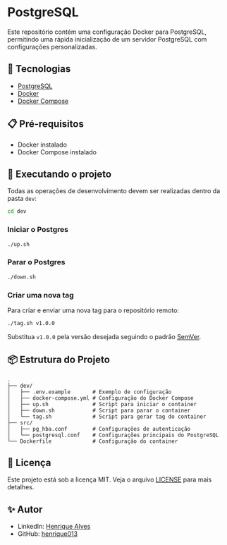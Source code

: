 # PostgreSQL

Este repositório contém uma configuração Docker para PostgreSQL, permitindo uma rápida inicialização de um servidor PostgreSQL com configurações personalizadas.

## 🚀 Tecnologias

- [PostgreSQL](https://www.postgresql.org/)
- [Docker](https://www.docker.com/)
- [Docker Compose](https://docs.docker.com/compose/)

## 📋 Pré-requisitos

- Docker instalado
- Docker Compose instalado

## 🚀 Executando o projeto

Todas as operações de desenvolvimento devem ser realizadas dentro da pasta `dev`:

```bash
cd dev
```

### Iniciar o Postgres

```bash
./up.sh
```

### Parar o Postgres

```bash
./down.sh
```

### Criar uma nova tag

Para criar e enviar uma nova tag para o repositório remoto:

```bash
./tag.sh v1.0.0
```

Substitua `v1.0.0` pela versão desejada seguindo o padrão [SemVer](https://semver.org/).

## 📦 Estrutura do Projeto

```
.
├── dev/
│   ├── .env.example       # Exemplo de configuração
│   ├── docker-compose.yml # Configuração do Docker Compose
│   ├── up.sh              # Script para iniciar o container
│   ├── down.sh            # Script para parar o container
│   └── tag.sh             # Script para gerar tag do container
├── src/
│   ├── pg_hba.conf        # Configurações de autenticação
│   └── postgresql.conf    # Configurações principais do PostgreSQL
└── Dockerfile             # Configuração do container
```

## 📝 Licença

Este projeto está sob a licença MIT. Veja o arquivo [LICENSE](LICENSE) para mais detalhes.

## ✨ Autor

- LinkedIn: [Henrique Alves](https://www.linkedin.com/in/henrique-alves-a44b99135)
- GitHub: [henrique013](https://github.com/henrique013)
